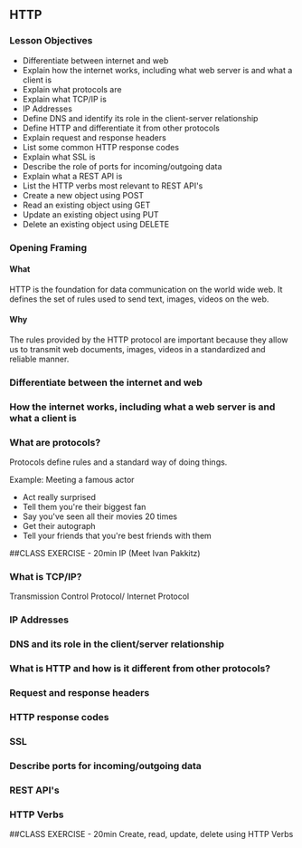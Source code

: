 ## HTTP

### Lesson Objectives

* Differentiate between internet and web
* Explain how the internet works, including what web server is and what a client is
* Explain what protocols are
* Explain what TCP/IP is
* IP Addresses
* Define DNS and identify its role in the client-server relationship
* Define HTTP and differentiate it from other protocols
* Explain request and response headers
* List some common HTTP response codes
* Explain what SSL is
* Describe the role of ports for incoming/outgoing data
* Explain what a REST API is
* List the HTTP verbs most relevant to REST API's
* Create a new object using POST
* Read an existing object using GET
* Update an existing object using PUT
* Delete an existing object using DELETE

### Opening Framing
#### What

HTTP is the foundation for data communication on the world wide web. It defines the set of rules used to send text, images, videos on the web.

#### Why

The rules provided by the HTTP protocol are important because they allow us to transmit web documents, images, videos in a standardized and reliable manner. 

### Differentiate between the internet and web

### How the internet works, including what a web server is and what a client is

### What are protocols?

Protocols define rules and a standard way of doing things. 

Example: 
Meeting a famous actor 

- Act really surprised
- Tell them you're their biggest fan
- Say you've seen all their movies 20 times
- Get their autograph
- Tell your friends that you're best friends with them

##CLASS EXERCISE - 20min
IP (Meet Ivan Pakkitz)

### What is TCP/IP?

Transmission Control Protocol/ Internet Protocol

### IP Addresses 

### DNS and its role in the client/server relationship 

### What is HTTP and how is it different from other protocols? 

### Request and response headers

### HTTP response codes

### SSL

### Describe ports for incoming/outgoing data

### REST API's

### HTTP Verbs 

##CLASS EXERCISE - 20min 
Create, read, update, delete using HTTP Verbs 







